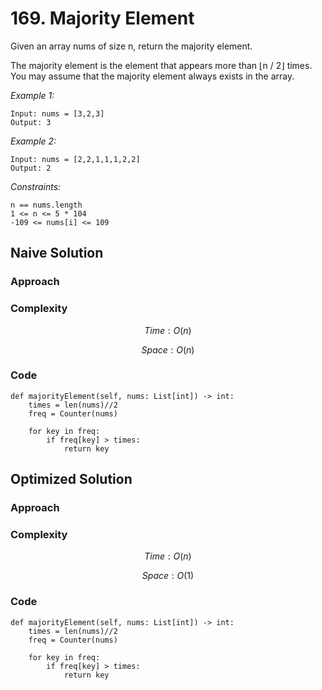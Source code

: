 # 169. Majority Element
Given an array nums of size n, return the majority element.

The majority element is the element that appears more than ⌊n / 2⌋ times. You may assume that the majority element always exists in the array.

*Example 1:*

```
Input: nums = [3,2,3]
Output: 3
```

*Example 2:*

```
Input: nums = [2,2,1,1,1,2,2]
Output: 2
```

*Constraints:*

```
n == nums.length
1 <= n <= 5 * 104
-109 <= nums[i] <= 109
```

## Naive Solution

### Approach
<!-- Describe your approach to solving the problem. -->

### Complexity
$$Time: O(n)$$

$$Space: O(n)$$

### Code
```
def majorityElement(self, nums: List[int]) -> int:
    times = len(nums)//2
    freq = Counter(nums)

    for key in freq:
        if freq[key] > times:
            return key
```

## Optimized Solution

### Approach
<!-- Describe your approach to solving the problem. -->

### Complexity
$$Time: O(n)$$

$$Space: O(1)$$

### Code
```
def majorityElement(self, nums: List[int]) -> int:
    times = len(nums)//2
    freq = Counter(nums)

    for key in freq:
        if freq[key] > times:
            return key
```